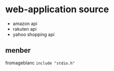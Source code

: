 # web-application source
- amazon api
- rakuten api
- yahoo shopping api

## menber 
fromageblanc
```include "stdio.h" ```
